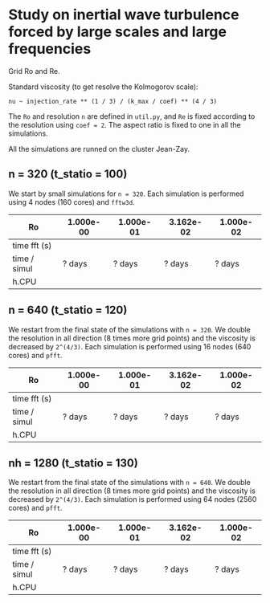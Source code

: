 # Study on inertial wave turbulence forced by large scales and large frequencies

Grid Ro and Re.

Standard viscosity (to get resolve the Kolmogorov scale):

```
nu ~ injection_rate ** (1 / 3) / (k_max / coef) ** (4 / 3)
```

The `Ro` and resolution `n` are defined in `util.py`, and `Re` is fixed according to the resolution using `coef = 2`. The aspect ratio is fixed to one in all the simulations. 

All the simulations are runned on the cluster Jean-Zay. 

## n = 320 (t_statio = 100)

We start by small simulations for `n = 320`. 
Each simulation is performed using 4 nodes (160 cores) and `fftw3d`.

| Ro           | 1.000e-00     | 1.000e-01     | 3.162e-02     | 1.000e-02     | 
|--------------|---------------|---------------|---------------|---------------|
| time fft (s) |               |               |               |               |              
| time / simul | ? days        | ? days        | ? days        | ? days        | 
| h.CPU        |               |               |               |               |            

## n = 640 (t_statio = 120)

We restart from the final state of the simulations with `n = 320`. We double the resolution in all direction (8 times more grid points) and the viscosity is decreased by `2^(4/3)`.
Each simulation is performed using 16 nodes (640 cores) and `pfft`.

| Ro           | 1.000e-00     | 1.000e-01     | 3.162e-02     | 1.000e-02     | 
|--------------|---------------|---------------|---------------|---------------|
| time fft (s) |               |               |               |               |              
| time / simul | ? days        | ? days        | ? days        | ? days        | 
| h.CPU        |               |               |               |               |  

## nh = 1280 (t_statio = 130)

We restart from the final state of the simulations with `n = 640`. We double the resolution in all direction (8 times more grid points) and the viscosity is decreased by `2^(4/3)`.
Each simulation is performed using 64 nodes (2560 cores) and `pfft`.

| Ro           | 1.000e-00     | 1.000e-01     | 3.162e-02     | 1.000e-02     | 
|--------------|---------------|---------------|---------------|---------------|
| time fft (s) |               |               |               |               |              
| time / simul | ? days        | ? days        | ? days        | ? days        | 
| h.CPU        |               |               |               |               |  





